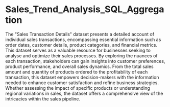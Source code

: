 # Sales_Trend_Analysis_SQL_Aggregation
The "Sales Transaction Details" dataset presents a detailed account of individual sales transactions, encompassing essential information such as order dates, customer details, product categories, and financial metrics. This dataset serves as a valuable resource for businesses seeking to analyse and optimize their sales processes. By exploring the nuances of each transaction, stakeholders can gain insights into customer preferences, product performance, and overall sales dynamics. From the total sales amount and quantity of products ordered to the profitability of each transaction, this dataset empowers decision-makers with the information needed to enhance customer satisfaction and refine business strategies. Whether assessing the impact of specific products or understanding regional variations in sales, the dataset offers a comprehensive view of the intricacies within the sales pipeline.
